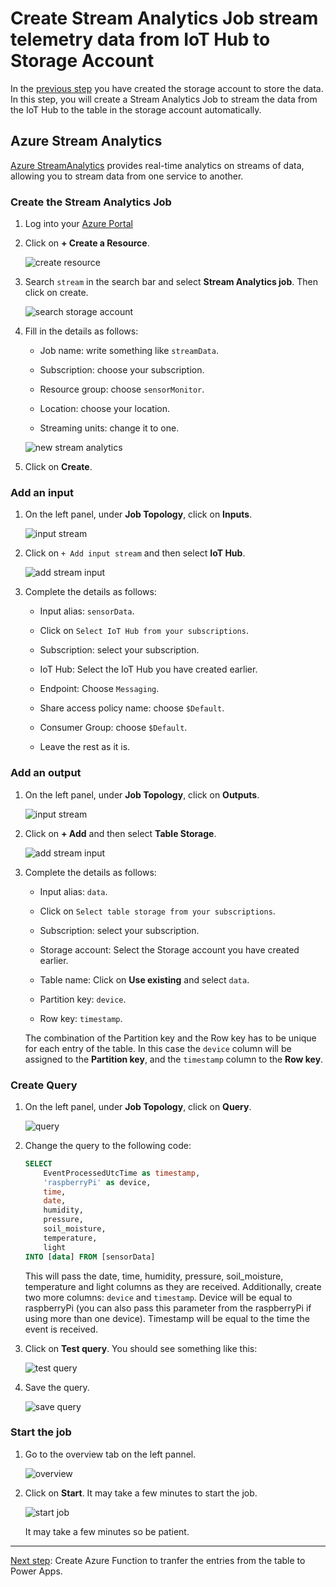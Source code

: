 # Create Stream Analytics Job stream telemetry data from IoT Hub to Storage Account

In the [previous step](./Create_storage_account.md) you have created the storage account to store the data. In this step, you will create a Stream Analytics Job to stream the data from the IoT Hub to the table in the storage account automatically.

## Azure Stream Analytics

[Azure StreamAnalytics](https://azure.microsoft.com/services/stream-analytics/?WT.mc_id=agrohack-github-jabenn) provides real-time analytics on streams of data, allowing you to stream data from one service to another.

### Create the Stream Analytics Job

1. Log into your [Azure Portal](https://portal.azure.com/)

1. Click on **+ Create a Resource**.

    ![create resource](./media/create_resource.png)

1. Search `stream` in the search bar and select **Stream Analytics job**. Then click on create.

    ![search storage account](./media/search_stream_analytics.png)

1. Fill in the details as follows:

    * Job name: write something like `streamData`.

    * Subscription: choose your subscription.

    * Resource group: choose `sensorMonitor`.

    * Location: choose your location.

    * Streaming units: change it to one.

    ![new stream analytics](./media/create_stream_analytics.png)

1. Click on **Create**.

### Add an input

1. On the left panel, under **Job Topology**, click on **Inputs**.

    ![input stream](./media/input_stream.png)

1. Click on `+ Add input stream` and then select **IoT Hub**.

    ![add stream input](./media/add_stream_input.png)

1. Complete the details as follows:

    * Input alias: `sensorData`.

    * Click on `Select IoT Hub from your subscriptions`.

    * Subscription: select your subscription.

    * IoT Hub: Select the IoT Hub you have created earlier.

    * Endpoint: Choose `Messaging`.

    * Share access policy name: choose `$Default`.

    * Consumer Group: choose `$Default`.

    * Leave the rest as it is.

### Add an output

1. On the left panel, under **Job Topology**, click on **Outputs**.

    ![input stream](./media/output_stream.png)

1. Click on **+ Add** and then select **Table Storage**.

    ![add stream input](./media/add_output_stream.png)

1. Complete the details as follows:

    * Input alias: `data`.

    * Click on `Select table storage from your subscriptions`.

    * Subscription: select your subscription.

    * Storage account: Select the Storage account you have created earlier.

    * Table name: Click on **Use existing** and select `data`.

    * Partition key: `device`.

    * Row key: `timestamp`.

    The combination of the Partition key and the Row key has to be unique for each entry of the table. In this case the `device` column will be assigned to the **Partition key**, and the `timestamp` column to the **Row key**.

### Create Query

1. On the left panel, under **Job Topology**, click on **Query**.

    ![query](./media/add_query.png)

1. Change the query to the following code:

    ```sql
    SELECT
        EventProcessedUtcTime as timestamp,
        'raspberryPi' as device,
        time,
        date,
        humidity,
        pressure,
        soil_moisture,
        temperature,
        light
    INTO [data] FROM [sensorData]
    ```

    This will pass the date, time, humidity, pressure, soil_moisture, temperature and light columns as they are received. Additionally, create two more columns: `device` and `timestamp`. Device will be equal to raspberryPi (you can also pass this parameter from the raspberryPi if using more than one device). Timestamp will be equal to the time the event is received.

1. Click on **Test query**. You should see something like this:

    ![test query](./media/test_query.png)

1. Save the query.

    ![save query](./media/save_query.png)

### Start the job

1. Go to the overview tab on the left pannel.

    ![overview](./media/overview_tab.png)

1. Click on **Start**. It may take a few minutes to start the job.

    ![start job](./media/start_job.png)

    It may take a few minutes so be patient.

-----------------------

[Next step](Create_function.md): Create Azure Function to tranfer the entries from the table to Power Apps.
